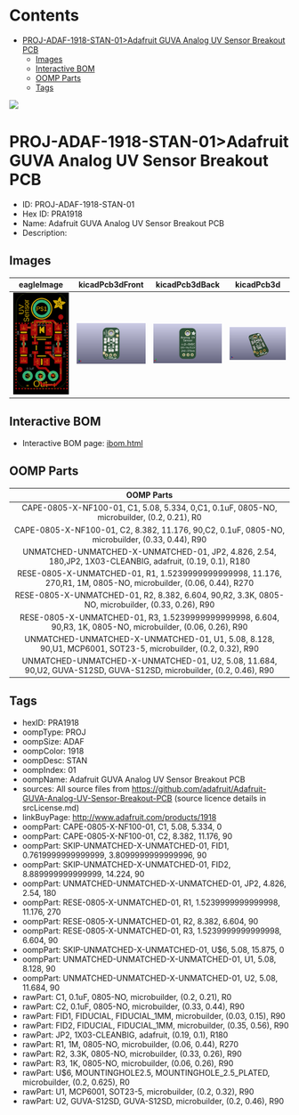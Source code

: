 



Contents
========

* [PROJ-ADAF-1918-STAN-01>Adafruit GUVA Analog UV Sensor Breakout PCB](#proj-adaf-1918-stan-01adafruit-guva-analog-uv-sensor-breakout-pcb)
	* [Images](#images)
	* [Interactive BOM](#interactive-bom)
	* [OOMP Parts](#oomp-parts)
	* [Tags](#tags)
  
![][im]
# PROJ-ADAF-1918-STAN-01>Adafruit GUVA Analog UV Sensor Breakout PCB

- ID: PROJ-ADAF-1918-STAN-01
- Hex ID: PRA1918
- Name: Adafruit GUVA Analog UV Sensor Breakout PCB
- Description: 

## Images
  
  

|eagleImage|kicadPcb3dFront|kicadPcb3dBack|kicadPcb3d|
| :---: | :---: | :---: | :---: |
|[![eagleImage](eagleImage_140.png)](eagleImage_600.png)|[![kicadPcb3dFront](kicadPcb3dFront_140.png)](kicadPcb3dFront_600.png)|[![kicadPcb3dBack](kicadPcb3dBack_140.png)](kicadPcb3dBack_600.png)|[![kicadPcb3d](kicadPcb3d_140.png)](kicadPcb3d_600.png)|

## Interactive BOM

- Interactive BOM page: [ibom.html](kicad/bom/ibom.html)

## OOMP Parts
  

|OOMP Parts|
| :---: |
|CAPE-0805-X-NF100-01, C1, 5.08, 5.334, 0,C1, 0.1uF, 0805-NO, microbuilder, (0.2, 0.21), R0|
|CAPE-0805-X-NF100-01, C2, 8.382, 11.176, 90,C2, 0.1uF, 0805-NO, microbuilder, (0.33, 0.44), R90|
|UNMATCHED-UNMATCHED-X-UNMATCHED-01, JP2, 4.826, 2.54, 180,JP2, 1X03-CLEANBIG, adafruit, (0.19, 0.1), R180|
|RESE-0805-X-UNMATCHED-01, R1, 1.5239999999999998, 11.176, 270,R1, 1M, 0805-NO, microbuilder, (0.06, 0.44), R270|
|RESE-0805-X-UNMATCHED-01, R2, 8.382, 6.604, 90,R2, 3.3K, 0805-NO, microbuilder, (0.33, 0.26), R90|
|RESE-0805-X-UNMATCHED-01, R3, 1.5239999999999998, 6.604, 90,R3, 1K, 0805-NO, microbuilder, (0.06, 0.26), R90|
|UNMATCHED-UNMATCHED-X-UNMATCHED-01, U1, 5.08, 8.128, 90,U1, MCP6001, SOT23-5, microbuilder, (0.2, 0.32), R90|
|UNMATCHED-UNMATCHED-X-UNMATCHED-01, U2, 5.08, 11.684, 90,U2, GUVA-S12SD, GUVA-S12SD, microbuilder, (0.2, 0.46), R90|

## Tags

- hexID: PRA1918
- oompType: PROJ
- oompSize: ADAF
- oompColor: 1918
- oompDesc: STAN
- oompIndex: 01
- oompName: Adafruit GUVA Analog UV Sensor Breakout PCB
- sources: All source files from https://github.com/adafruit/Adafruit-GUVA-Analog-UV-Sensor-Breakout-PCB (source licence details in srcLicense.md)
- linkBuyPage: http://www.adafruit.com/products/1918
- oompPart: CAPE-0805-X-NF100-01, C1, 5.08, 5.334, 0
- oompPart: CAPE-0805-X-NF100-01, C2, 8.382, 11.176, 90
- oompPart: SKIP-UNMATCHED-X-UNMATCHED-01, FID1, 0.7619999999999999, 3.8099999999999996, 90
- oompPart: SKIP-UNMATCHED-X-UNMATCHED-01, FID2, 8.889999999999999, 14.224, 90
- oompPart: UNMATCHED-UNMATCHED-X-UNMATCHED-01, JP2, 4.826, 2.54, 180
- oompPart: RESE-0805-X-UNMATCHED-01, R1, 1.5239999999999998, 11.176, 270
- oompPart: RESE-0805-X-UNMATCHED-01, R2, 8.382, 6.604, 90
- oompPart: RESE-0805-X-UNMATCHED-01, R3, 1.5239999999999998, 6.604, 90
- oompPart: SKIP-UNMATCHED-X-UNMATCHED-01, U$6, 5.08, 15.875, 0
- oompPart: UNMATCHED-UNMATCHED-X-UNMATCHED-01, U1, 5.08, 8.128, 90
- oompPart: UNMATCHED-UNMATCHED-X-UNMATCHED-01, U2, 5.08, 11.684, 90
- rawPart: C1, 0.1uF, 0805-NO, microbuilder, (0.2, 0.21), R0
- rawPart: C2, 0.1uF, 0805-NO, microbuilder, (0.33, 0.44), R90
- rawPart: FID1, FIDUCIAL, FIDUCIAL_1MM, microbuilder, (0.03, 0.15), R90
- rawPart: FID2, FIDUCIAL, FIDUCIAL_1MM, microbuilder, (0.35, 0.56), R90
- rawPart: JP2, 1X03-CLEANBIG, adafruit, (0.19, 0.1), R180
- rawPart: R1, 1M, 0805-NO, microbuilder, (0.06, 0.44), R270
- rawPart: R2, 3.3K, 0805-NO, microbuilder, (0.33, 0.26), R90
- rawPart: R3, 1K, 0805-NO, microbuilder, (0.06, 0.26), R90
- rawPart: U$6, MOUNTINGHOLE2.5, MOUNTINGHOLE_2.5_PLATED, microbuilder, (0.2, 0.625), R0
- rawPart: U1, MCP6001, SOT23-5, microbuilder, (0.2, 0.32), R90
- rawPart: U2, GUVA-S12SD, GUVA-S12SD, microbuilder, (0.2, 0.46), R90



[im]: kicadPcb3d_450.png
